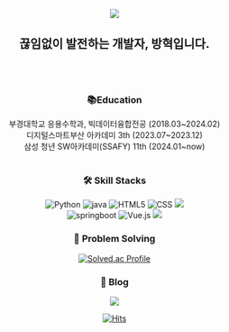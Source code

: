 <p align='center'>
    <img src="https://capsule-render.vercel.app/api?type=waving&color=auto&height=300&section=header&text=Welcome&fontSize=90&animation=fadeIn&fontAlignY=38&descAlignY=51&descAlign=62"/>
</p>
<div align="center">

<h2>끊임없이 발전하는 개발자, 방혁입니다.</h2>
</br>
</br>

<h3>📚Education</h3>
<span> 부경대학교 응용수학과, 빅데이터융합전공 (2018.03~2024.02)</span></br>
<span> 디지털스마트부산 아카데미 3th (2023.07~2023.12)</span></br>
<span> 삼성 청년 SW아카데미(SSAFY) 11th (2024.01~now)</span>
</br>
</br>

### 🛠 Skill Stacks
![Python](https://img.shields.io/badge/Python-3776AB.svg?&style=for-the-badge&logo=Python&logoColor=white)
![java](https://img.shields.io/badge/java-007396?&style=for-the-badge&logo=java&logoColor=white)
![HTML5](https://img.shields.io/badge/html5-E34F26?style=for-the-badge&logo=html5&logoColor=white)
![CSS](https://img.shields.io/badge/css-1572B6?style=for-the-badge&logo=css3&logoColor=white)
<img src="https://img.shields.io/badge/javascript-F7DF1E?style=for-the-badge&logo=javascript&logoColor=black">
<br>
![springboot](https://img.shields.io/badge/Springboot-6DB33F.svg?&style=for-the-badge&logo=Springboot&logoColor=white)
![Vue.js](https://img.shields.io/badge/vue.js-4FC08D?style=for-the-badge&logo=vue.js&logoColor=white)
<img src="https://img.shields.io/badge/mysql-4479A1?style=for-the-badge&logo=mysql&logoColor=white"> 
</br>

<h3>🧐 Problem Solving</h3>

[![Solved.ac Profile](http://mazassumnida.wtf/api/v2/generate_badge?boj=bhe0323)](https://solved.ac/bhe0323)

### 📙 Blog
<a href="https://velog.io/@hyeok_b2ng"><img src="https://img.shields.io/badge/Velog-20C997?style=for-the-badge&logo=velog&logoColor=white"/></a>

[![Hits](https://hits.seeyoufarm.com/api/count/incr/badge.svg?url=https%3A%2F%2Fgithub.com%2FBangHyeok&count_bg=%2379C83D&title_bg=%23555555&icon=&icon_color=%23E7E7E7&title=hits&edge_flat=false)](https://hits.seeyoufarm.com)
